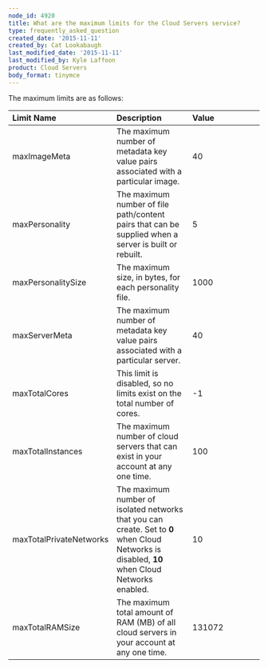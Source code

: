 ```yaml
---
node_id: 4920
title: What are the maximum limits for the Cloud Servers service?
type: frequently_asked_question
created_date: '2015-11-11'
created_by: Cat Lookabaugh
last_modified_date: '2015-11-11'
last_modified_by: Kyle Laffoon
product: Cloud Servers
body_format: tinymce
---
```


The maximum limits are as follows:

<table>
<colgroup>
<col width="33%" />
<col width="33%" />
<col width="33%" />
</colgroup>
<thead>
<tr class="header">
<th align="left">Limit Name</th>
<th align="left">Description</th>
<th align="left">Value</th>
</tr>
</thead>
<tbody>
<tr class="odd">
<td align="left">maxImageMeta</td>
<td align="left">The maximum number of metadata key value pairs associated with a particular image.</td>
<td align="left">40</td>
</tr>
<tr class="even">
<td align="left">maxPersonality</td>
<td align="left">The maximum number of file path/content pairs that can be supplied when a server is built or rebuilt.</td>
<td align="left">5</td>
</tr>
<tr class="odd">
<td align="left">maxPersonalitySize</td>
<td align="left">The maximum size, in bytes, for each personality file.</td>
<td align="left">1000</td>
</tr>
<tr class="even">
<td align="left">maxServerMeta</td>
<td align="left">The maximum number of metadata key value pairs associated with a particular server.</td>
<td align="left">40</td>
</tr>
<tr class="odd">
<td align="left">maxTotalCores</td>
<td align="left">This limit is disabled, so no limits exist on the total number of cores.</td>
<td align="left">-1</td>
</tr>
<tr class="even">
<td align="left">maxTotalInstances</td>
<td align="left">The maximum number of cloud servers that can exist in your account at any one time.</td>
<td align="left">100</td>
</tr>
<tr class="odd">
<td align="left">maxTotalPrivateNetworks</td>
<td align="left">The maximum number of isolated networks that you can create. Set to <strong>0</strong> when Cloud Networks is disabled, <strong>10</strong> when Cloud Networks enabled.</td>
<td align="left">10</td>
</tr>
<tr class="even">
<td align="left">maxTotalRAMSize</td>
<td align="left">The maximum total amount of RAM (MB) of all cloud servers in your account at any one time.</td>
<td align="left"><p>131072</p></td>
</tr>
</tbody>
</table>




